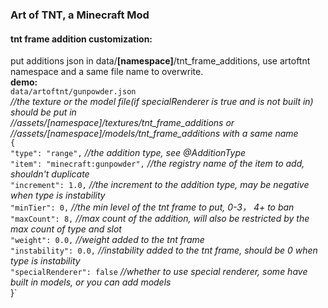 ### Art of TNT, a Minecraft Mod
#### tnt frame addition customization:
put additions json in data/**[namespace]**/tnt_frame_additions, use artoftnt namespace and a same file name to overwrite.  
**demo:**  
`data/artoftnt/gunpowder.json`  
_//the texture or the model file(if specialRenderer is true and is not built in) should be put in_  
_//assets/[namespace]/textures/tnt_frame_additions or_  
_//assets/[namespace]/models/tnt_frame_additions with a same name_  
`{`  
`"type": "range",` _//the addition type, see @AdditionType_  
`"item": "minecraft:gunpowder",` _//the registry name of the item to add, shouldn't duplicate_  
`"increment": 1.0,` _//the increment to the addition type, may be negative when type is instability_  
`"minTier": 0,` _//the min level of the tnt frame to put, 0-3， 4+ to ban_  
`"maxCount": 8,` _//max count of the addition, will also be restricted by the max count of type and slot_  
`"weight": 0.0,` _//weight added to the tnt frame_  
`"instability": 0.0,` _//instability added to the tnt frame, should be 0 when type is instability_  
`"specialRenderer": false` _//whether to use special renderer, some have built in models, or you can add models_  
}`
